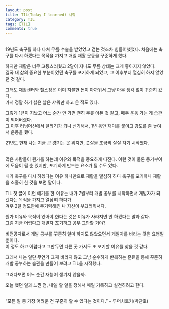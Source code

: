 ```yaml
---
layout: post
title: TIL(Today I learned) 시작 
category: TIL
tags: [TIL]
comments: true
---
```

<br>
19년도 축구를 하다 다쳐 무릎 수술을 받았었고 걷는 것조차 힘들어했었다.   
처음에는 축구를 다시 하겠다는 목적을 가지고 매일 재활 운동을 꾸준하게 했다.

하지만 재활은 너무 고통스러웠고 2달이 지나도 무릎 상태는 크게 좋아지지 않았다.   
결국 내 삶의 중요한 부분이었던 축구를 포기하게 되었고, 그 이후부터 열심히 하지 않았던 것 같다.

그래도 재활센터와 헬스장은 이미 지불한 돈이 아까워서 그냥 아무 생각 없이 꾸준히 갔다.   
가서 정말 하기 싫은 날은 샤워만 하고 온 적도 있다.

그렇게 1년이 지났고 어느 순간 안 가면 괜히 무릎 아픈 것 같고, 매주 운동 가는 게 습관이 되어버렸다.    
그 이후 러닝머신에서 달리기가 되니 신기해서, 1년 동안 재미를 붙이고 강도를 좀 높여서 운동을 했다.   

21년도 현재 나는 지금 큰 경기는 못 뛰지만, 풋살을 조금씩 살살 차기 시작했다.

<br>
많은 사람들이 뭔가를 하는데 이유와 목적을 중요하게 따진다.   
이런 것이 물론 동기부여에 도움이 될 순 있지만, 포기하게 만드는 요소가 될 수도 있다.

내가 축구를 다시 하겠다는 이유 하나만으로 재활을 열심히 하다 축구를 포기하니 재활을 소홀히 한 것을 보면 말이다.

TIL 첫 글에 이런 얘기를 한 이유는 내가 7월부터 개발 공부를 시작하면서 개발자가 되겠다는 목적을 가지고 열심히 하다가   
겨우 2달 정도만에 무기력해진 나 자신이 부끄러워서다.

뭔가 이유와 목적이 있어야 한다는 것은 이유가 사라지면 안 하겠다는 말과 같다.   
그럼 지금 어렵다고 개발자 포기하고 공부 그만할 거야?

비전공자로서 개발 공부를 꾸준히 얼마 하지도 않았으면서 개발자를 바라는 것은 요행일 뿐이다.    
이 정도 하고 어렵다고 그만두면 다른 곳 가서도 또 포기할 이유를 찾을 것 같다.

그래서 나는 일단 무언가 크게 바라지 않고 그냥 순수하게 반복하는 훈련을 통해 꾸준히 개발 공부하는 습관을 만들어 보려고 TIL을 시작했다.

그러다보면 어느 순간 재능이 생기지 않을까.

오늘 했던 일과 느낀 점, 내일 할 일을 정해서 매일 기록하고 실천하려고 한다.   

<br>
“모든 일 중 가장 어려운 건 꾸준히 할 수 있다는 것이다.”   
– 투머치토커(박찬호)